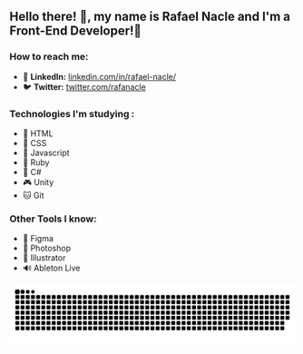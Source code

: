 <h2>Hello there! 👋, my name is Rafael Nacle and I'm a Front-End Developer!🖤</h2>

<h3>How to reach me:</h3>
<ul>
  <li>🛅 <b>LinkedIn:</b> <a href="https://www.linkedin.com/in/rafael-nacle/" target="_blank">linkedin.com/in/rafael-nacle/</a></li>
  <li>🐦 <b>Twitter:</b> <a href="https://twitter.com/rafanacle" target="_blank">twitter.com/rafanacle</a></li>
</ul>

<h3>Technologies I'm studying :</h3>
<ul>
  <li> 🦴 HTML</li>
  <li> 🦋 CSS</li>
  <li> 🧠 Javascript</li>
  <li> 💎 Ruby </li>
  <li> 🐲 C# </li>
  <li> 🎮 Unity </li>
  <li> 🐱 Git</li>
</ul>

<h3>Other Tools I know:</h3>
<ul>
  <li>🧪 Figma</li>
  <li>📸 Photoshop</li>
  <li>🐲 Illustrator </li>
  <li>🔊 Ableton Live</li>
</ul>



![snake gif](https://github.com/rafaelnacle/rafaelnacle/blob/output/github-contribution-grid-snake.svg)

